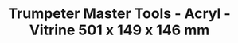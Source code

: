 ---
layout: product
title: "Trumpeter Master Tools - Acryl - Vitrine 501 x 149 x 146 mm"
price: "N/A" 
desc: "N/A"
img_path: "/assets/img/TRU09805.webp"
brand: "N/A"
available: false
special_offer: false
new: false
soon: false
cat: "0N/A"
subcat: "0N/A"
subsubcat: "0N/A"
sifra: "TRU09805"
popular: false
spec: false
---